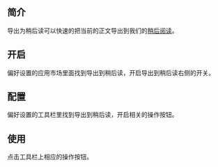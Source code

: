 ## 简介

导出为稍后读可以快速的把当前的正文导出到我们的[稍后阅读](/later)。

## 开启

偏好设置的应用市场里面找到导出到稍后读，开启导出到稍后读右侧的开关。

## 配置

偏好设置的工具栏里找到导出到稍后读，开启相关的操作按钮。

## 使用

点击工具栏上相应的操作按钮。
